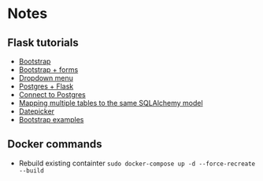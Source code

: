 # Notes

## Flask tutorials
+ [Bootstrap](https://www.youtube.com/watch?v=PE9ZGniSDW8)
+ [Bootstrap + forms](https://www.youtube.com/watch?v=S7ZLiUabaEo)
+ [Dropdown menu](https://www.youtube.com/watch?v=b9W2ul2VRRc)
+ [Postgres + Flask](https://blog.theodo.fr/2017/03/developping-a-flask-web-app-with-a-postresql-database-making-all-the-possible-errors/)
+ [Connect to Postgres](https://vsupalov.com/flask-sqlalchemy-postgres/)
+ [Mapping multiple tables to the same SQLAlchemy model](https://stackoverflow.com/questions/25451335/sqlalchemy-using-the-same-model-with-multiple-tables)
+ [Datepicker](https://www.youtube.com/watch?v=il9hh5Ysw9o)
+ [Bootstrap examples](https://pythonhosted.org/Flask-Bootstrap/basic-usage.html#examples)

## Docker commands
+ Rebuild existing containter
    ``` sudo docker-compose up -d --force-recreate --build ```